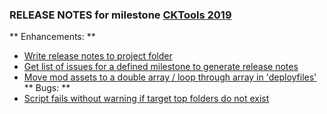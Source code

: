 ### RELEASE NOTES for milestone [CKTools 2019](https://github.com/SkyrimLL/CKTools/milestone/1?closed=1) 
** Enhancements: ** 
- [Write release notes to project folder](https://github.com/SkyrimLL/CKTools/issues/5)
- [Get list of issues for a defined milestone to generate release notes](https://github.com/SkyrimLL/CKTools/issues/3)
- [Move mod assets to a double array / loop through array in 'deployfiles'](https://github.com/SkyrimLL/CKTools/issues/1)
** Bugs: ** 
- [Script fails without warning if target top folders do not exist](https://github.com/SkyrimLL/CKTools/issues/4)
